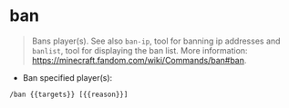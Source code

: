 # ban

> Bans player(s).
> See also `ban-ip`, tool for banning ip addresses and `banlist`, tool for displaying the ban list.
> More information: <https://minecraft.fandom.com/wiki/Commands/ban#ban>.

- Ban specified player(s):

`/ban {{targets}} [{{reason}}]`

